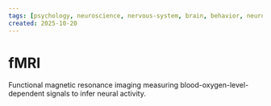 ```yaml
---
tags: [psychology, neuroscience, nervous-system, brain, behavior, neurotransmitters]
created: 2025-10-20
---
```

# fMRI

Functional magnetic resonance imaging measuring blood-oxygen-level-dependent signals to infer neural activity.
